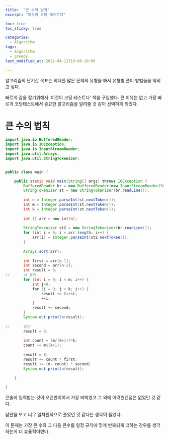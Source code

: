 ```yaml
---
title:  "큰 수의 법칙"
excerpt: "이것이 코딩 테스트다"

toc: true
toc_sticky: true

categories:
  - Algorithm
tags:
  - Algorithm
  - greedy
last_modified_at: 2021-04-11T19:00-19:00

---
```


알고리즘의 단기간 목표는 최대한 많은 문제의 유형을 봐서 유형별 풀이 방법들을 익히고 싶다.

빠르게 감을 잡기위해서 '이것이 코딩 테스트다' 책을 구입했다. 큰 이유는 없고 가장 빠르게 코딩테스트에서 중요한 알고리즘을 알려줄 것 같아 선택하게 되었다.

# 큰 수의 법칙

```java
import java.io.BufferedReader;
import java.io.IOException;
import java.io.InputStreamReader;
import java.util.Arrays;
import java.util.StringTokenizer;


public class main {

	public static void main(String[] args) throws IOException {
		BufferedReader br = new BufferedReader(new InputStreamReader(System.in));
		StringTokenizer st = new StringTokenizer(br.readLine());
		
		int n = Integer.parseInt(st.nextToken());
		int m = Integer.parseInt(st.nextToken());
		int k = Integer.parseInt(st.nextToken());
		
		int [] arr = new int[n];
		
		StringTokenizer st2 = new StringTokenizer(br.readLine());
		for (int i = 0; i < arr.length; i++) {
			arr[i] = Integer.parseInt(st2.nextToken());
		}
		
		Arrays.sort(arr);
		
		int first = arr[n-1];
		int second = arr[n-2];
		int result = 0;
//		내 풀이 
		for (int i = 0; i < m; i++) {
			int j=0;
			for (j = 0; j < k; j++) {
				result += first;
				++i;
			}
			result += second;
		}
		System.out.println(result);
		
//		답안
		result = 0;
		
		int count = (m/(k+1))*k;
		count += m%(k+1);
		
		result = 0;
		result += count * first;
		result += (m- count) * second;
		System.out.println(result);
		
	}

}

```

콘솔에 입력받는 것이 오랜만이여서 가장 버벅였고 그 외에 어려웠던점은 없었던 것 같다. 

답안을 보고 너무 일차원적으로 풀었던 것 같다는 생각이 들었다.

이 문제는 가장 큰 수와 그 다음 큰수를 일정 규칙에 맞게 반복되게 더하는 경우를 생각하는게 더 효율적이였다 .
